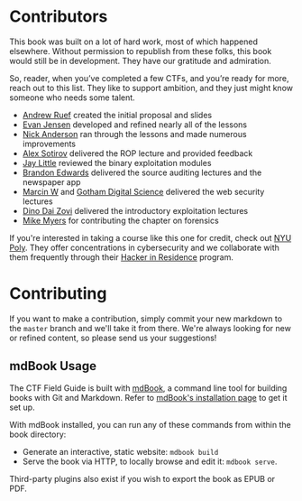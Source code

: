 # Contributors
This book was built on a lot of hard work, most of which happened elsewhere. Without permission to republish from these folks, this book would still be in development. They have our gratitude and admiration.

So, reader, when you’ve completed a few CTFs, and you’re ready for more, reach out to this list. They like to support ambition, and they just might know someone who needs some talent.

* [Andrew Ruef](http://www.mimisbrunnr.net/~munin/blog/) created the initial proposal and slides
* [Evan Jensen](https://github.com/wontonSlim) developed and refined nearly all of the lessons
* [Nick Anderson](https://github.com/PoppySeedPlehzr) ran through the lessons and made numerous improvements
* [Alex Sotirov](http://www.phreedom.org/) delivered the ROP lecture and provided feedback
* [Jay Little](https://twitter.com/computerality) reviewed the binary exploitation modules
* [Brandon Edwards](https://twitter.com/drraid) delivered the source auditing lectures and the newspaper app
* [Marcin W](https://twitter.com/marcinw) and [Gotham Digital Science](http://www.gdssecurity.com/) delivered the web security lectures
* [Dino Dai Zovi](http://www.theta44.org/main.html) delivered the introductory exploitation lectures
* [Mike Myers](https://twitter.com/fristle) for contributing the chapter on forensics

If you're interested in taking a course like this one for credit, check out [NYU Poly](http://engineering.nyu.edu/academics/departments/computer/). They offer concentrations in cybersecurity and we collaborate with them frequently through their [Hacker in Residence](http://www.isis.poly.edu/hackers-in-residence) program.

# Contributing
If you want to make a contribution, simply commit your new markdown to the `master` branch and we'll take it from there. We're always looking for new or refined content, so please send us your suggestions!

## mdBook Usage
The CTF Field Guide is built with [mdBook](https://rust-lang.github.io/mdBook/), a command line tool for building books with Git and Markdown. Refer to [mdBook's installation page](https://rust-lang.github.io/mdBook/guide/installation.html) to get it set up.

With mdBook installed, you can run any of these commands from within the book directory:
* Generate an interactive, static website: ```mdbook build```
* Serve the book via HTTP, to locally browse and edit it: ```mdbook serve```.

Third-party plugins also exist if you wish to export the book as EPUB or PDF.
